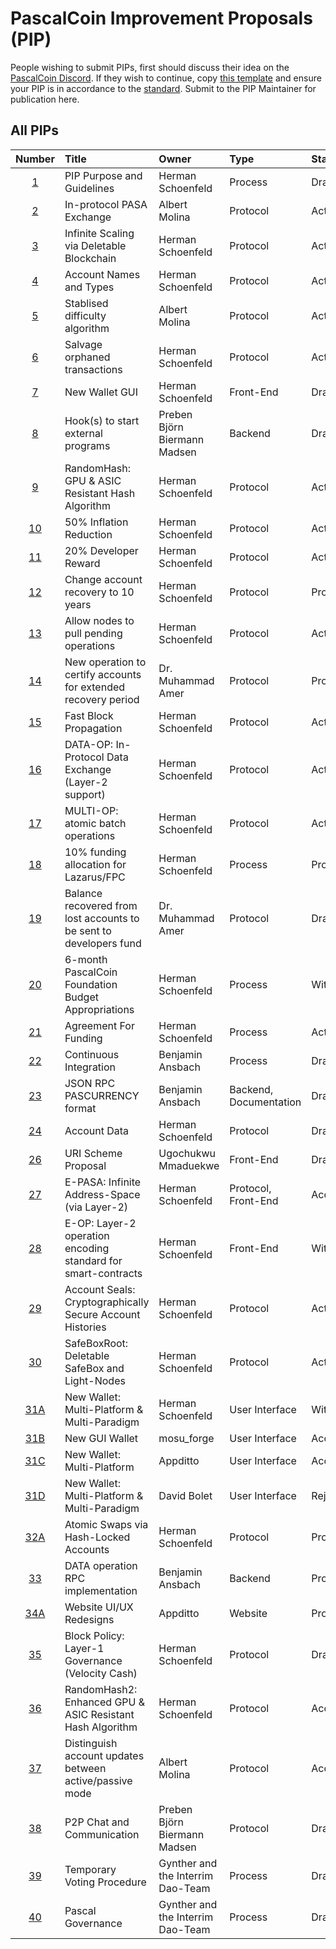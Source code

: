 # PascalCoin Improvement Proposals (PIP)

People wishing to submit PIPs, first should discuss their idea on the [PascalCoin Discord](https://discordapp.com/invite/sJqcgtD). 
If they wish to continue, copy [this template](PIP-template.md) and ensure your PIP is in accordance to the [standard](PIP-0001.md). Submit to the PIP Maintainer for publication here.

## All PIPs

| Number                | Title                                         | Owner                          | Type           | Status   |
| :-------------------: | :-------------------------------------------- | :----------------------------  | :------------  | :------- |
| [1](PIP-0001.md)      | PIP Purpose and Guidelines                    | Herman Schoenfeld              | Process        | Draft    |
| [2](PIP-0002.md)      | In-protocol PASA Exchange                     | Albert Molina                  | Protocol       | Active   |
| [3](PIP-0003.md)      | Infinite Scaling via Deletable Blockchain     | Herman Schoenfeld              | Protocol       | Active   |
| [4](PIP-0004.md)      | Account Names and Types                       | Herman Schoenfeld              | Protocol       | Active   |
| [5](PIP-0005.md)      | Stablised difficulty algorithm                | Albert Molina                  | Protocol       | Active   |
| [6](PIP-0006.md)      | Salvage orphaned transactions                 | Herman Schoenfeld              | Protocol       | Active   |
| [7](PIP-0007.md)      | New Wallet GUI                                | Herman Schoenfeld              | Front-End      | Draft    |
| [8](PIP-0008.md)      | Hook(s) to start external programs            | Preben Björn Biermann Madsen   | Backend        | Draft    |
| [9](PIP-0009.md)      | RandomHash: GPU & ASIC Resistant Hash Algorithm | Herman Schoenfeld            | Protocol       | Active   |
| [10](PIP-0010.md)     | 50% Inflation Reduction                       | Herman Schoenfeld              | Protocol       | Active   |
| [11](PIP-0011.md)     | 20% Developer Reward                          | Herman Schoenfeld              | Protocol       | Active   |
| [12](PIP-0012.md)     | Change account recovery to 10 years           | Herman Schoenfeld              | Protocol       | Proposed |
| [13](PIP-0013.md)     | Allow nodes to pull pending operations        | Herman Schoenfeld              | Protocol       | Active   |
| [14](PIP-0014.md)     | New operation to certify accounts for extended recovery period  | Dr. Muhammad Amer       | Protocol       | Proposed |
| [15](PIP-0015.md)     | Fast Block Propagation                        | Herman Schoenfeld              | Protocol       | Active |
| [16](PIP-0016.md)     | DATA-OP: In-Protocol Data Exchange (Layer-2 support)   | Herman Schoenfeld              | Protocol       | Active |
| [17](PIP-0017.md)     | MULTI-OP: atomic batch operations             | Herman Schoenfeld              | Protocol       | Active   |
| [18](PIP-0018.md)     | 10% funding allocation for Lazarus/FPC        | Herman Schoenfeld              | Process        | Proposed |
| [19](PIP-0019.md)     | Balance recovered from lost accounts to be sent to developers fund   | Dr. Muhammad Amer   | Protocol        | Draft |
| [20](PIP-0020.md)     | 6-month PascalCoin Foundation Budget Appropriations   | Herman Schoenfeld      | Process        | Withdrawn |
| [21](PIP-0021.md)     | Agreement For Funding                         | Herman Schoenfeld              | Process        | Active |
| [22](PIP-0022.md)     | Continuous Integration                        | Benjamin Ansbach               | Process        | Draft |
| [23](PIP-0023.md)     | JSON RPC PASCURRENCY format                   | Benjamin Ansbach               | Backend, Documentation | Draft |
| [24](PIP-0024.md)     | Account Data                                  | Herman Schoenfeld              | Protocol       | Draft |
| [26](PIP-0026.md)     | URI Scheme Proposal                           | Ugochukwu Mmaduekwe            | Front-End       | Draft |
| [27](PIP-0027.md)     | E-PASA: Infinite Address-Space (via Layer-2)  | Herman Schoenfeld              | Protocol, Front-End    | Accepted |
| [28](PIP-0028.md)     | E-OP: Layer-2 operation encoding standard for smart-contracts | Herman Schoenfeld            | Front-End       | Withdrawn |
| [29](PIP-0029.md)     | Account Seals: Cryptographically Secure Account Histories  | Herman Schoenfeld            | Protocol   | Active |
| [30](PIP-0030.md)     | SafeBoxRoot: Deletable SafeBox and Light-Nodes| Herman Schoenfeld              | Protocol   | Active |
| [31A](PIP-0031A.md)   | New Wallet: Multi-Platform & Multi-Paradigm   | Herman Schoenfeld              | User Interface   | Withdrawn |
| [31B](PIP-0031B.md)   | New GUI Wallet                                | mosu_forge                     | User Interface  | Accepted |
| [31C](PIP-0031C.md)   | New Wallet: Multi-Platform                    | Appditto                       | User Interface   | Accepted |
| [31D](https://github.com/davidbolet/PascWallet)   | New Wallet: Multi-Platform & Multi-Paradigm  |  David Bolet       | User Interface   | Rejected |
| [32A](PIP-0032A.md)   | Atomic Swaps via Hash-Locked Accounts         | Herman Schoenfeld              | Protocol   | Proposed |
| [33](PIP-0033.md)     | DATA operation RPC implementation             | Benjamin Ansbach               | Backend    | Proposed |
| [34A](PIP-0034A.md)   | Website UI/UX Redesigns                       | Appditto                       | Website    | Proposed |
| [35](PIP-0035.md)     | Block Policy: Layer-1 Governance (Velocity Cash) | Herman Schoenfeld           | Protocol   | Draft    |
| [36](PIP-0036.md)     | RandomHash2: Enhanced GPU & ASIC Resistant Hash Algorithm | Herman Schoenfeld  | Protocol   | Accepted    |
| [37](PIP-0037.md)     | Distinguish account updates between active/passive mode | Albert Molina | Protocol | Accepted |
| [38](PIP-0038.md)     | P2P Chat and Communication | Preben Björn Biermann Madsen | Protocol | Draft |
| [39](PIP-0039.md)     | Temporary Voting Procedure | Gynther and the Interrim Dao-Team | Process | Draft |
| [40](PIP-0040.md)     | Pascal Governance | Gynther and the Interrim Dao-Team | Process | Draft |

